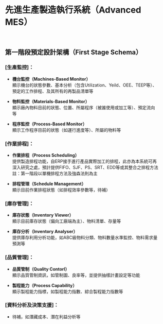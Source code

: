 # 先進生產製造執行系統（Advanced MES）
</br>

## 第一階段預定設計架構（First Stage Schema）


### [生產監控]：
  
* **機台監控（Machines-Based Monitor）**  
  顯示機台的狀態參數、基本分析（包含Utilization、Yeild、OEE、TEEP等）、預定的工作排程、及其所有的再製品清單等
  
* **物料監控（Materials-Based Monitor）**   
  顯示廠內物料目前的狀態、位置、所屬程序（被誰使用或加工等）、預定流向等
  
* **程序監控（Process-Based Monitor）**   
  顯示工作程序目前的狀態（如運行進度等）、所屬的物料等
  
### [作業排程]：

* **作業排程（Process Scheduling）**   
  提供製造排程功能，自ERP接手進行產品實際加工的排程，此亦為本系統可再深入研究之處，預計提供FIFO、SJF、PS、SRT、EDD等或其整合之排程方法    
  註：第一階段以單機排程方法及強森法則為主

* **排程管理（Schedule Management）**   
  顯示目前作業排程狀態（如排程效率參數等，待補）

### [庫存管理]：

* **庫存狀態（Inventory Viewer）**    
  顯示目前庫存狀態（偏向工廠端為主）、物料清單、存量等

* **庫存分析（Inventory Analyser）**    
  提供庫存利用分析功能，如ABC級物料分類、物料數量水準監控、物料需求量預測等

### [品質管理]：
    
* **品質管制（Quality Contorl）**   
  顯示品質管制資訊，如管制圖、良率等，並提供抽樣計畫設定等功能

* **製程能力（Process Capability）**    
  顯示製程能力指標，如製程能力指數、綜合製程能力指數等

### [資料分析及決策支援]：
* 待補，如潛藏成本、潛在利益分析等
